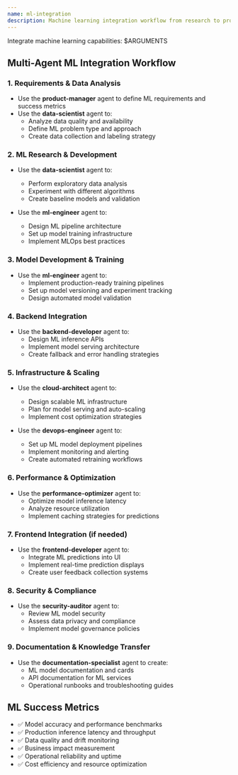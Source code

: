 ```yaml
---
name: ml-integration
description: Machine learning integration workflow from research to production deployment
---
```


Integrate machine learning capabilities: $ARGUMENTS

## Multi-Agent ML Integration Workflow

### 1. Requirements & Data Analysis
- Use the **product-manager** agent to define ML requirements and success metrics
- Use the **data-scientist** agent to:
  - Analyze data quality and availability
  - Define ML problem type and approach
  - Create data collection and labeling strategy

### 2. ML Research & Development
- Use the **data-scientist** agent to:
  - Perform exploratory data analysis
  - Experiment with different algorithms
  - Create baseline models and validation

- Use the **ml-engineer** agent to:
  - Design ML pipeline architecture
  - Set up model training infrastructure
  - Implement MLOps best practices

### 3. Model Development & Training
- Use the **ml-engineer** agent to:
  - Implement production-ready training pipelines
  - Set up model versioning and experiment tracking
  - Design automated model validation

### 4. Backend Integration
- Use the **backend-developer** agent to:
  - Design ML inference APIs
  - Implement model serving architecture
  - Create fallback and error handling strategies

### 5. Infrastructure & Scaling
- Use the **cloud-architect** agent to:
  - Design scalable ML infrastructure
  - Plan for model serving and auto-scaling
  - Implement cost optimization strategies

- Use the **devops-engineer** agent to:
  - Set up ML model deployment pipelines
  - Implement monitoring and alerting
  - Create automated retraining workflows

### 6. Performance & Optimization
- Use the **performance-optimizer** agent to:
  - Optimize model inference latency
  - Analyze resource utilization
  - Implement caching strategies for predictions

### 7. Frontend Integration (if needed)
- Use the **frontend-developer** agent to:
  - Integrate ML predictions into UI
  - Implement real-time prediction displays
  - Create user feedback collection systems

### 8. Security & Compliance
- Use the **security-auditor** agent to:
  - Review ML model security
  - Assess data privacy and compliance
  - Implement model governance policies

### 9. Documentation & Knowledge Transfer
- Use the **documentation-specialist** agent to create:
  - ML model documentation and cards
  - API documentation for ML services
  - Operational runbooks and troubleshooting guides

## ML Success Metrics
- ✅ Model accuracy and performance benchmarks
- ✅ Production inference latency and throughput
- ✅ Data quality and drift monitoring
- ✅ Business impact measurement
- ✅ Operational reliability and uptime
- ✅ Cost efficiency and resource optimization